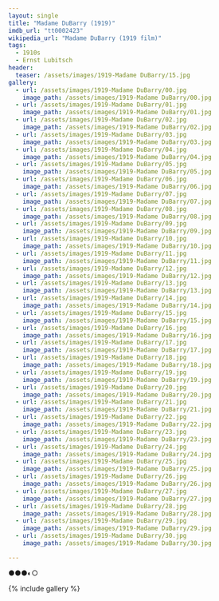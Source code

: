 ```yaml
---
layout: single
title: "Madame DuBarry (1919)"
imdb_url: "tt0002423"
wikipedia_url: "Madame DuBarry (1919 film)"
tags:
  - 1910s 
  - Ernst Lubitsch
header:
  teaser: /assets/images/1919-Madame DuBarry/15.jpg
gallery:
  - url: /assets/images/1919-Madame DuBarry/00.jpg
    image_path: /assets/images/1919-Madame DuBarry/00.jpg  
  - url: /assets/images/1919-Madame DuBarry/01.jpg
    image_path: /assets/images/1919-Madame DuBarry/01.jpg
  - url: /assets/images/1919-Madame DuBarry/02.jpg
    image_path: /assets/images/1919-Madame DuBarry/02.jpg
  - url: /assets/images/1919-Madame DuBarry/03.jpg
    image_path: /assets/images/1919-Madame DuBarry/03.jpg
  - url: /assets/images/1919-Madame DuBarry/04.jpg
    image_path: /assets/images/1919-Madame DuBarry/04.jpg
  - url: /assets/images/1919-Madame DuBarry/05.jpg
    image_path: /assets/images/1919-Madame DuBarry/05.jpg
  - url: /assets/images/1919-Madame DuBarry/06.jpg
    image_path: /assets/images/1919-Madame DuBarry/06.jpg
  - url: /assets/images/1919-Madame DuBarry/07.jpg
    image_path: /assets/images/1919-Madame DuBarry/07.jpg
  - url: /assets/images/1919-Madame DuBarry/08.jpg
    image_path: /assets/images/1919-Madame DuBarry/08.jpg
  - url: /assets/images/1919-Madame DuBarry/09.jpg
    image_path: /assets/images/1919-Madame DuBarry/09.jpg
  - url: /assets/images/1919-Madame DuBarry/10.jpg
    image_path: /assets/images/1919-Madame DuBarry/10.jpg
  - url: /assets/images/1919-Madame DuBarry/11.jpg
    image_path: /assets/images/1919-Madame DuBarry/11.jpg
  - url: /assets/images/1919-Madame DuBarry/12.jpg
    image_path: /assets/images/1919-Madame DuBarry/12.jpg
  - url: /assets/images/1919-Madame DuBarry/13.jpg
    image_path: /assets/images/1919-Madame DuBarry/13.jpg
  - url: /assets/images/1919-Madame DuBarry/14.jpg
    image_path: /assets/images/1919-Madame DuBarry/14.jpg
  - url: /assets/images/1919-Madame DuBarry/15.jpg
    image_path: /assets/images/1919-Madame DuBarry/15.jpg
  - url: /assets/images/1919-Madame DuBarry/16.jpg
    image_path: /assets/images/1919-Madame DuBarry/16.jpg
  - url: /assets/images/1919-Madame DuBarry/17.jpg
    image_path: /assets/images/1919-Madame DuBarry/17.jpg
  - url: /assets/images/1919-Madame DuBarry/18.jpg
    image_path: /assets/images/1919-Madame DuBarry/18.jpg
  - url: /assets/images/1919-Madame DuBarry/19.jpg
    image_path: /assets/images/1919-Madame DuBarry/19.jpg
  - url: /assets/images/1919-Madame DuBarry/20.jpg
    image_path: /assets/images/1919-Madame DuBarry/20.jpg
  - url: /assets/images/1919-Madame DuBarry/21.jpg
    image_path: /assets/images/1919-Madame DuBarry/21.jpg
  - url: /assets/images/1919-Madame DuBarry/22.jpg
    image_path: /assets/images/1919-Madame DuBarry/22.jpg
  - url: /assets/images/1919-Madame DuBarry/23.jpg
    image_path: /assets/images/1919-Madame DuBarry/23.jpg
  - url: /assets/images/1919-Madame DuBarry/24.jpg
    image_path: /assets/images/1919-Madame DuBarry/24.jpg
  - url: /assets/images/1919-Madame DuBarry/25.jpg
    image_path: /assets/images/1919-Madame DuBarry/25.jpg
  - url: /assets/images/1919-Madame DuBarry/26.jpg
    image_path: /assets/images/1919-Madame DuBarry/26.jpg
  - url: /assets/images/1919-Madame DuBarry/27.jpg
    image_path: /assets/images/1919-Madame DuBarry/27.jpg
  - url: /assets/images/1919-Madame DuBarry/28.jpg
    image_path: /assets/images/1919-Madame DuBarry/28.jpg
  - url: /assets/images/1919-Madame DuBarry/29.jpg
    image_path: /assets/images/1919-Madame DuBarry/29.jpg
  - url: /assets/images/1919-Madame DuBarry/30.jpg
    image_path: /assets/images/1919-Madame DuBarry/30.jpg

---
```

●●●◐○

{% include gallery %}
